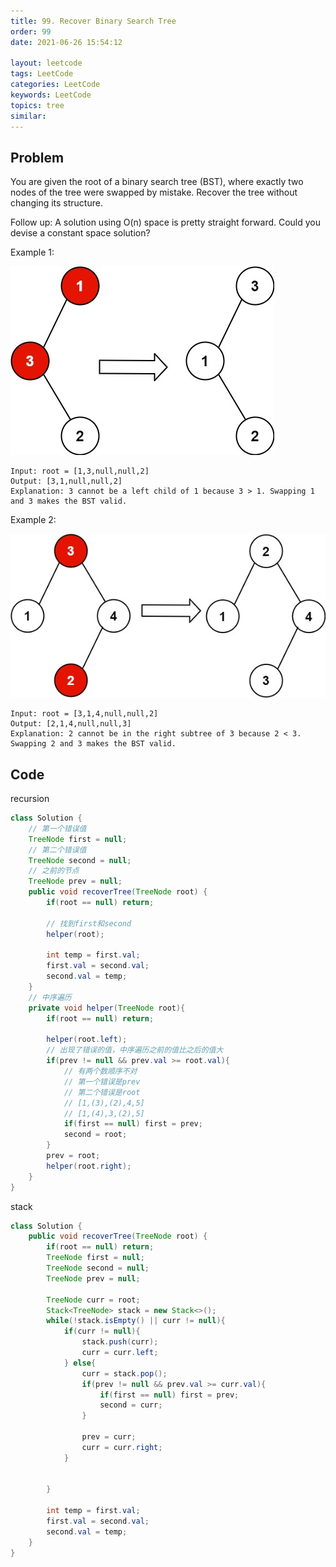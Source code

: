```yaml
---
title: 99. Recover Binary Search Tree
order: 99
date: 2021-06-26 15:54:12

layout: leetcode
tags: LeetCode
categories: LeetCode
keywords: LeetCode
topics: tree
similar:
---
```


## Problem

You are given the root of a binary search tree (BST), where exactly two nodes of the tree were swapped by mistake. Recover the tree without changing its structure.

Follow up: A solution using O(n) space is pretty straight forward. Could you devise a constant space solution?

Example 1:

![img](assets/99-1.jpeg)

```
Input: root = [1,3,null,null,2]
Output: [3,1,null,null,2]
Explanation: 3 cannot be a left child of 1 because 3 > 1. Swapping 1 and 3 makes the BST valid.
```

Example 2:

![img](assets/99-2.jpeg)

```
Input: root = [3,1,4,null,null,2]
Output: [2,1,4,null,null,3]
Explanation: 2 cannot be in the right subtree of 3 because 2 < 3. Swapping 2 and 3 makes the BST valid.
```

## Code

recursion

```java
class Solution {
    // 第一个错误值
    TreeNode first = null;
    // 第二个错误值
    TreeNode second = null;
    // 之前的节点
    TreeNode prev = null;
    public void recoverTree(TreeNode root) {
        if(root == null) return;

        // 找到first和second
        helper(root);

        int temp = first.val;
        first.val = second.val;
        second.val = temp;
    }
    // 中序遍历
    private void helper(TreeNode root){
        if(root == null) return;

        helper(root.left);
        // 出现了错误的值，中序遍历之前的值比之后的值大
        if(prev != null && prev.val >= root.val){
            // 有两个数顺序不对
            // 第一个错误是prev
            // 第二个错误是root
            // [1,(3),(2),4,5]
            // [1,(4),3,(2),5]
            if(first == null) first = prev;
            second = root;
        }
        prev = root;
        helper(root.right);
    }
}
```

stack

```java
class Solution {
    public void recoverTree(TreeNode root) {
        if(root == null) return;
        TreeNode first = null;
        TreeNode second = null;
        TreeNode prev = null;

        TreeNode curr = root;
        Stack<TreeNode> stack = new Stack<>();
        while(!stack.isEmpty() || curr != null){
            if(curr != null){
                stack.push(curr);
                curr = curr.left;
            } else{
                curr = stack.pop();
                if(prev != null && prev.val >= curr.val){
                    if(first == null) first = prev;
                    second = curr;
                }

                prev = curr;
                curr = curr.right;
            }


        }

        int temp = first.val;
        first.val = second.val;
        second.val = temp;
    }
}
```
